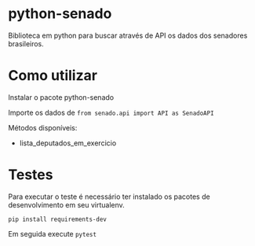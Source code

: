 # python-senado

Biblioteca em python para buscar através de API os dados dos senadores brasileiros.

# Como utilizar

Instalar o pacote python-senado

Importe os dados de `from senado.api import API as SenadoAPI`

Métodos disponíveis:

* lista_deputados_em_exercicio

# Testes

Para executar o teste é necessário ter instalado os pacotes de desenvolvimento em seu virtualenv.

`pip install requirements-dev`

Em seguida execute `pytest`

